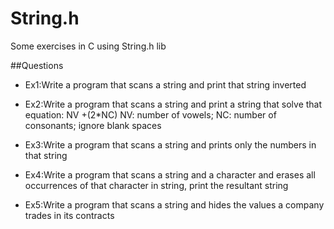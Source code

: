 # String.h
Some exercises in C using String.h lib

##Questions

* Ex1:Write a program that scans a string and print that string inverted

* Ex2:Write a program that scans a string and print a string that solve that equation: NV +(2*NC) NV: number of vowels; NC: number of consonants; ignore blank spaces 

* Ex3:Write a program that scans a string and prints only the numbers in that string

* Ex4:Write a program that scans a string and a character and erases all occurrences of that character in string, print the resultant string

* Ex5:Write a program that scans a string and hides the values a company trades in its contracts
